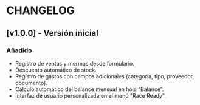 # CHANGELOG

## [v1.0.0] - Versión inicial

### Añadido
- Registro de ventas y mermas desde formulario.
- Descuento automático de stock.
- Registro de gastos con campos adicionales (categoría, tipo, proveedor, documento).
- Cálculo automático del balance mensual en hoja “Balance”.
- Interfaz de usuario personalizada en el menú "Race Ready".

